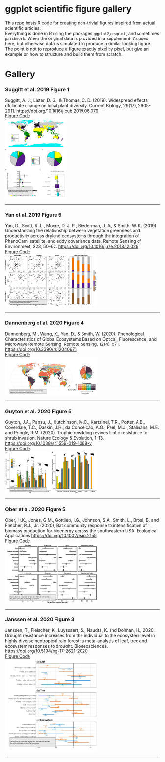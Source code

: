 # ggplot scientific figure gallery

This repo hosts R code for creating non-trivial figures inspired from actual scientific articles.   
Everything is done in R using the packages `ggplot2`,`cowplot`, and  sometimes `patchwork`. When the original data is provided in a supplement it's used  here, but otherwise data is simulated to produce a similar looking figure. The point is not to reproduce a figure exactly pixel by pixel, but give an example on how to structure and build them from scratch. 

# Gallery

### Suggitt et al. 2019 Figure 1
Suggitt, A. J., Lister, D. G., & Thomas, C. D. (2019). Widespread effects ofclimate change on local plant diversity. Current Biology, 29(17), 2905-2911. https://doi.org/10.1016/j.cub.2019.06.079  
[Figure Code](https://github.com/sdtaylor/complex_figure_examples/tree/master/suggitt2019)  
<img src="https://raw.githubusercontent.com/sdtaylor/complex_figure_examples/master/suggitt2019/suggitt2019_final.png" width="200">  

------  

### Yan et al. 2019 Figure 5
Yan, D., Scott, R. L., Moore, D. J. P., Biederman, J. A., & Smith, W. K. (2019). Understanding the relationship between vegetation greenness and productivity across dryland ecosystems through the integration of PhenoCam, satellite, and eddy covariance data. Remote Sensing of Environment, 223, 50–62. https://doi.org/10.1016/j.rse.2018.12.029  
[Figure Code](https://github.com/sdtaylor/complex_figure_examples/tree/master/yan2019)  
<img src="https://raw.githubusercontent.com/sdtaylor/complex_figure_examples/master/yan2019/yan2019_final.png" width="300">

------  

### Dannenberg et al. 2020 Figure 4
Dannenberg, M., Wang, X., Yan, D., & Smith, W. (2020). Phenological Characteristics of Global Ecosystems Based on Optical, Fluorescence, and Microwave Remote Sensing. Remote Sensing, 12(4), 671. https://doi.org/10.3390/rs12040671  
[Figure Code](https://github.com/sdtaylor/complex_figure_examples/tree/master/dannenberg2020)  
<img src="https://raw.githubusercontent.com/sdtaylor/complex_figure_examples/master/dannenberg2020/dannenberg2020_final.png" width="300">

------
### Guyton et al. 2020 Figure 5
Guyton, J.A., Pansu, J., Hutchinson, M.C., Kartzinel, T.R., Potter, A.B., Coverdale, T.C., Daskin, J.H., da Conceição, A.G., Peel, M.J., Stalmans, M.E. and Pringle, R.M. (2020). Trophic rewilding revives biotic resistance to shrub invasion.  Nature Ecology & Evolution, 1-13. https://doi.org/10.1038/s41559-019-1068-y  
[Figure Code](https://github.com/sdtaylor/complex_figure_examples/tree/master/guyton2020)  
<img src="https://raw.githubusercontent.com/sdtaylor/complex_figure_examples/master/guyton2020/guyton2020_final.png" width="300">

------  
### Ober et al. 2020 Figure 5
Ober, H.K., Jones, G.M., Gottlieb, I.G., Johnson, S.A., Smith, L., Brosi, B. and Fletcher, R.J., Jr. (2020), Bat community response to intensification of biomass production for bioenergy across the southeastern USA. Ecological Applications https://doi.org/10.1002/eap.2155  
[Figure Code](https://github.com/sdtaylor/complex_figure_examples/tree/master/ober2020)  
<img src="https://raw.githubusercontent.com/sdtaylor/complex_figure_examples/master/ober2020/ober2020_final.png" width="300">

------  
### Janssen et al. 2020 Figure 3
Janssen, T., Fleischer, K., Luyssaert, S., Naudts, K. and Dolman, H., 2020. Drought resistance increases from the individual to the ecosystem level in highly diverse neotropical rain forest: a meta-analysis of leaf, tree and ecosystem responses to drought. Biogeosciences. https://doi.org/10.5194/bg-17-2621-2020   
[Figure Code](https://github.com/sdtaylor/complex_figure_examples/tree/master/janssen2020)  
<img src="https://raw.githubusercontent.com/sdtaylor/complex_figure_examples/master/janssen2020/janssen2020-fig3_final.png" width="300">  

------

